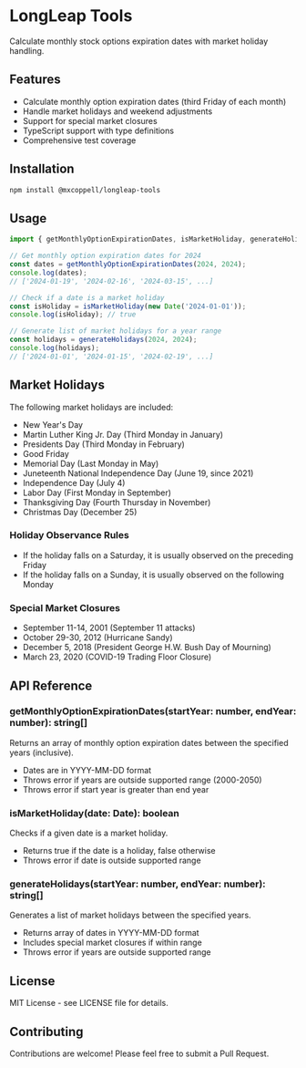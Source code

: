 # LongLeap Tools

Calculate monthly stock options expiration dates with market holiday handling.

## Features

- Calculate monthly option expiration dates (third Friday of each month)
- Handle market holidays and weekend adjustments
- Support for special market closures
- TypeScript support with type definitions
- Comprehensive test coverage

## Installation

```bash
npm install @mxcoppell/longleap-tools
```

## Usage

```typescript
import { getMonthlyOptionExpirationDates, isMarketHoliday, generateHolidays } from '@mxcoppell/longleap-tools';

// Get monthly option expiration dates for 2024
const dates = getMonthlyOptionExpirationDates(2024, 2024);
console.log(dates);
// ['2024-01-19', '2024-02-16', '2024-03-15', ...]

// Check if a date is a market holiday
const isHoliday = isMarketHoliday(new Date('2024-01-01'));
console.log(isHoliday); // true

// Generate list of market holidays for a year range
const holidays = generateHolidays(2024, 2024);
console.log(holidays);
// ['2024-01-01', '2024-01-15', '2024-02-19', ...]
```

## Market Holidays

The following market holidays are included:
- New Year's Day
- Martin Luther King Jr. Day (Third Monday in January)
- Presidents Day (Third Monday in February)
- Good Friday
- Memorial Day (Last Monday in May)
- Juneteenth National Independence Day (June 19, since 2021)
- Independence Day (July 4)
- Labor Day (First Monday in September)
- Thanksgiving Day (Fourth Thursday in November)
- Christmas Day (December 25)

### Holiday Observance Rules
- If the holiday falls on a Saturday, it is usually observed on the preceding Friday
- If the holiday falls on a Sunday, it is usually observed on the following Monday

### Special Market Closures
- September 11-14, 2001 (September 11 attacks)
- October 29-30, 2012 (Hurricane Sandy)
- December 5, 2018 (President George H.W. Bush Day of Mourning)
- March 23, 2020 (COVID-19 Trading Floor Closure)

## API Reference

### getMonthlyOptionExpirationDates(startYear: number, endYear: number): string[]
Returns an array of monthly option expiration dates between the specified years (inclusive).
- Dates are in YYYY-MM-DD format
- Throws error if years are outside supported range (2000-2050)
- Throws error if start year is greater than end year

### isMarketHoliday(date: Date): boolean
Checks if a given date is a market holiday.
- Returns true if the date is a holiday, false otherwise
- Throws error if date is outside supported range

### generateHolidays(startYear: number, endYear: number): string[]
Generates a list of market holidays between the specified years.
- Returns array of dates in YYYY-MM-DD format
- Includes special market closures if within range
- Throws error if years are outside supported range

## License

MIT License - see LICENSE file for details.

## Contributing

Contributions are welcome! Please feel free to submit a Pull Request. 